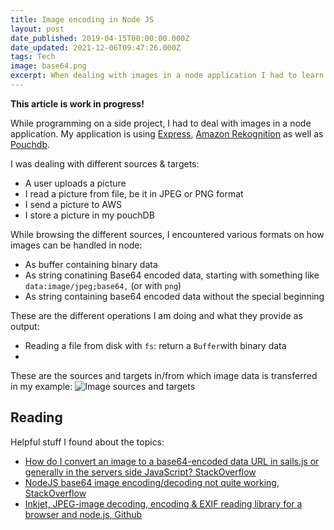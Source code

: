 ```yaml
---
title: Image encoding in Node JS
layout: post
date_published: 2019-04-15T00:00:00.000Z
date_updated: 2021-12-06T09:47:26.000Z
tags: Tech
image: base64.png
excerpt: When dealing with images in a node application I had to learn on how to read and potentially decode image data.
---
```


**This article is work in progress!**

While programming on a side project, I had to deal with images in a node application. My application is using [Express](https://expressjs.com/), [Amazon Rekognition](https://aws.amazon.com/rekognition/) as well as [Pouchdb](https://pouchdb.com/).

I was dealing with different sources & targets:

- A user uploads a picture
- I read a picture from file, be it in JPEG or PNG format
- I send a picture to AWS
- I store a picture in my pouchDB

While browsing the different sources, I encountered various formats on how images can be handled in node:

- As buffer containing binary data
- As string conatining Base64 encoded data, starting with something like `data:image/jpeg;base64,` (or with `png`)
- As string containing base64 encoded data without the special beginning

These are the different operations I am doing and what they provide as output:

- Reading a file from disk with `fs`: return a `Buffer`with binary data
-

These are the sources and targets in/from which image data is transferred in my example:
![Image sources and targets](https://docs.google.com/drawings/d/e/2PACX-1vTaOoDUdKWZ9q05WH1LX1Yz_JbismNFdrYMoFYYsbU410xf23mi4GxRv_ZvhIQipnLDXunKU5eCh-Ju/pub?w=960&h=720)

## Reading

Helpful stuff I found about the topics:

- [How do I convert an image to a base64-encoded data URL in sails.js or generally in the servers side JavaScript? StackOverflow](https://stackoverflow.com/questions/24523532/how-do-i-convert-an-image-to-a-base64-encoded-data-url-in-sails-js-or-generally)
- [NodeJS base64 image encoding/decoding not quite working, StackOverflow](https://stackoverflow.com/questions/8110294/nodejs-base64-image-encoding-decoding-not-quite-working)
- [Inkjet, JPEG-image decoding, encoding & EXIF reading library for a browser and node.js, Github](https://github.com/gchudnov/inkjet/blob/master/README.md)
